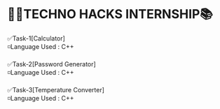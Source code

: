 # 👨‍💻TECHNO HACKS INTERNSHIP📚

✅Task-1[Calculator]
<br>
◽Language Used : C++
<br>
<br>
✅Task-2[Password Generator]
<br>
◽Language Used : C++
<br>
<br>
✅Task-3[Temperature Converter]
<br>
◽Language Used : C++




